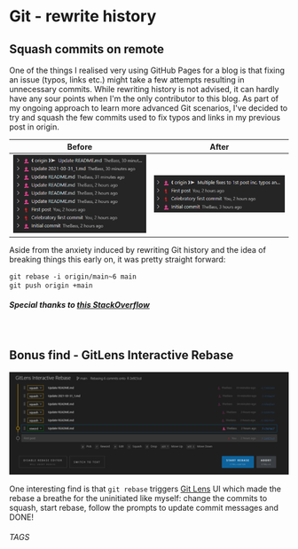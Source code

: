 # Git - rewrite history
## Squash commits on remote
One of the things I realised very using GitHub Pages for a blog is that fixing an issue (typos, links etc.) might take a few attempts resulting in unnecessary commits. While rewriting history is not advised, it can hardly have any sour points when I'm the only contributor to this blog. As part of my ongoing approach to learn more advanced Git scenarios, I've decided to try and squash the few commits used to fix typos and links in my previous post in origin.

Before|After
:-:|:-:
![Before](..\images\2021-03-31_2\before.png)|![After](..\images\2021-03-31_2\after.png)

Aside from the anxiety induced by rewriting Git history and the idea of breaking things this early on, it was pretty straight forward:
```
git rebase -i origin/main~6 main
git push origin +main
```
##### Special thanks to [this StackOverflow](https://stackoverflow.com/a/5668050)
<br/>

## Bonus find - GitLens Interactive Rebase
![Before](..\images\2021-03-31_2\GitLensInteractiveRebase.png)

One interesting find is that `git rebase` triggers [Git Lens](https://marketplace.visualstudio.com/items?itemName=eamodio.gitlens)  UI which made the rebase a breathe for the uninitiated like myself: change the commits to squash, start rebase, follow the prompts to update commit messages and DONE!

###### TAGS
<GIT> <SQUASH>
